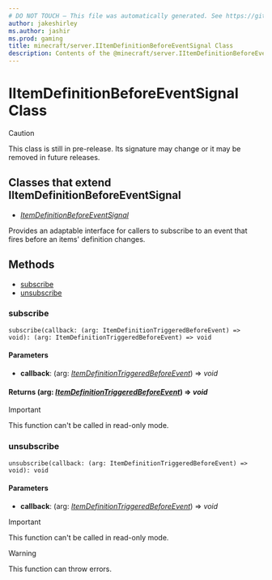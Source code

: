 ```yaml
---
# DO NOT TOUCH — This file was automatically generated. See https://github.com/mojang/minecraftapidocsgenerator to modify descriptions, examples, etc.
author: jakeshirley
ms.author: jashir
ms.prod: gaming
title: minecraft/server.IItemDefinitionBeforeEventSignal Class
description: Contents of the @minecraft/server.IItemDefinitionBeforeEventSignal class.
---
```

# IItemDefinitionBeforeEventSignal Class

> [!CAUTION]
> This class is still in pre-release.  Its signature may change or it may be removed in future releases.

## Classes that extend IItemDefinitionBeforeEventSignal
- [*ItemDefinitionBeforeEventSignal*](ItemDefinitionBeforeEventSignal.md)

Provides an adaptable interface for callers to subscribe to an event that fires before an items' definition changes.

## Methods
- [subscribe](#subscribe)
- [unsubscribe](#unsubscribe)

### **subscribe**
`
subscribe(callback: (arg: ItemDefinitionTriggeredBeforeEvent) => void): (arg: ItemDefinitionTriggeredBeforeEvent) => void
`

#### **Parameters**
- **callback**: (arg: [*ItemDefinitionTriggeredBeforeEvent*](ItemDefinitionTriggeredBeforeEvent.md)) => *void*

#### **Returns** (arg: [*ItemDefinitionTriggeredBeforeEvent*](ItemDefinitionTriggeredBeforeEvent.md)) => *void*

> [!IMPORTANT]
> This function can't be called in read-only mode.

### **unsubscribe**
`
unsubscribe(callback: (arg: ItemDefinitionTriggeredBeforeEvent) => void): void
`

#### **Parameters**
- **callback**: (arg: [*ItemDefinitionTriggeredBeforeEvent*](ItemDefinitionTriggeredBeforeEvent.md)) => *void*

> [!IMPORTANT]
> This function can't be called in read-only mode.

> [!WARNING]
> This function can throw errors.
